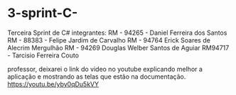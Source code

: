 # 3-sprint-C-
Terceira Sprint de C#
integrantes:
RM - 94265 - Daniel Ferreira dos Santos
RM - 88383 - Felipe Jardim de Carvalho
RM - 94764 Erick Soares de Alecrim Mergulhão
RM - 94269 Douglas Welber Santos de Aguiar
RM94717 - Tarcisio Ferreira Couto

professor, deixarei o link do video no youtube explicando melhor a aplicação e mostrando as telas que estão na documentação.
https://youtu.be/yby0qDu5kVY
